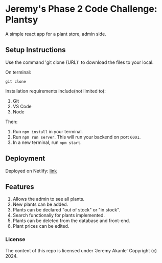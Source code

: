 # Jeremy's Phase 2 Code Challenge: Plantsy
A simple react app for a plant store, admin side.

## Setup Instructions

Use the command 'git clone {URL}' to download the files to your local.

On terminal: 
```
git clone 
```

Installation requirements include(not limited to): 
1. Git 
2. VS Code
3. Node

Then: 
1. Run `npm install` in your terminal.
2. Run `npm run server`. This will run your backend on port `6001`.
3. In a new terminal, run `npm start`.

## Deployment
Deployed on Netlify: [link](https://jere-eeeplantshop.netlify.app/)

## Features

1. Allows the admin to see all plants.
2. New plants can be added.
3. Plants can be declared "out of stock" or "in stock".
4. Search functionaliy for plants implemented.
5. Plants can be deleted from the database and front-end.
6. Plant prices can be edited.


### License
The content of this repo is licensed under 'Jeremy Akanle' Copyright (c) 2024.

